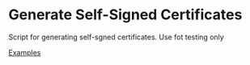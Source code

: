 # Generate Self-Signed Certificates

Script for generating self-sgned certificates. Use fot testing only

[Examples](../../docs/examples/README.md)